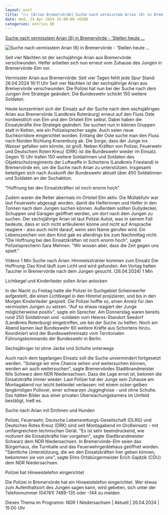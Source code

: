```yaml
---
layout: post
title: "🔥🔥 [Arian Bremervörde] Suche nach vermisstem Arian (6) in Bremervörde - 'Stellen heute ..."
date: Wed, 24 Apr 2024 15:00:00 +0200
categories: entries DE
---
```

[Suche nach vermisstem Arian (6) in Bremervörde - 'Stellen heute ...](https://www.ndr.de/nachrichten/niedersachsen/lueneburg_heide_unterelbe/Vermisster-Arian-aus-Bremervoerde-Stellen-heute-alles-auf-null,vermisster554.html)

![Suche nach vermisstem Arian (6) in Bremervörde - 'Stellen heute ...](https://www.ndr.de/nachrichten/niedersachsen/lueneburg_heide_unterelbe/vermisster642_v-contentxl.jpg)

Seit vier Nächten ist der sechsjährige Arian aus Bremervörde verschwunden. Helfer arbeiten sich nun erneut vom Zuhause des Jungen in Bremervörde-Elm vor.

Vermisster Arian aus Bremervörde: Seit vier Tagen fehlt jede Spur Stand: 26.04.2024 16:11 Uhr Seit vier Nächten ist der sechsjährige Arian aus Bremervörde verschwunden. Die Polizei hat nun bei der Suche nach dem Jungen ihre Strategie geändert. Die Bundeswehr schickt 150 weitere Soldaten.

Heute konzentriert sich der Einsatz auf der Suche nach dem sechsjährigen Arian aus Bremervörde (Landkreis Rotenburg) erneut auf den Fluss Oste nordwestlich von Elm und den Ortsteil Elm selbst. Dabei haben die Einsatzkräfte ihre Strategie geändert. Sie suchen nun in kleinen Gruppen statt in Ketten, wie ein Polizeisprecher sagte. Auch seien neue Suchkorridore eingerichtet worden. Entlang der Oste suche man den Fluss nach Norden Richtung Kranenburg ab. Die Sorge, dass der Junge ins Wasser gefallen sein könnte, ist groß. Neben Kräften von Polizei, Feuerwehr und Deutschem Roten Kreuz (DRK) ist die Bundeswehr wieder im Einsatz. Gegen 15 Uhr trafen 150 weitere Soldatinnen und Soldaten des Objektschutzregiments der Luftwaffe in Schortens (Landkreis Friesland) in Bremervörde ein, um die Suche nach Arian zu unterstützen. Insgesamt beteiligen sich nach Auskunft der Bundeswehr aktuell über 450 Soldatinnen und Soldaten an der Suchaktion.

"Hoffnung bei den Einsatzkräften ist noch enorm hoch"

Zudem waren die Retter abermals im Ortsteil Elm aktiv. Die Müllabfuhr war laut Feuerwehr abgesagt worden, damit die Helferinnen und Helfer in den Tonnen nach dem Jungen suchen können. Außerdem sollten Gullydeckel, Schuppen und Garagen geöffnet werden, um dort nach dem Jungen zu suchen. Der sechsjährige Arian ist laut Polizei Autist, was in seinem Fall bedeute, dass er sich nicht artikulieren könne und nicht auf Ansprache reagiere - also auch nicht darauf, wenn sein Name gerufen wird. Ein Lebenszeichen von dem Kind gab es allerdings bis zum Nachmittag nicht. "Die Hoffnung bei den Einsatzkräften ist noch enorm hoch", sagte Polizeisprecherin Sara Mehnen. "Wir wissen aber, dass die Zeit gegen uns spielt."

Videos 1 Min Suche nach Arian: Himmelsstrahler kommen zum Einsatz Die Hoffnung: Das Kind läuft zum Licht und wird gefunden. Am Vortag hatten Taucher in Bremervörde nach dem Jungen gesucht. (26.04.2024) 1 Min

Lichtkegel und Kinderlieder sollen Arian anlocken

In der Nacht zu Freitag hatte die Polizei im Suchgebiet Scheinwerfer aufgestellt, die einen Lichtkegel in den Himmel projizieren, und bis in den Morgen Kinderlieder gespielt. Die Polizei hoffte so, einen Anreiz für den vermissten Jungen zu setzen. "Auf so etwas reagiert der Junge möglicherweise positiv", sagte ein Sprecher. Am Donnerstag waren bereits rund 250 Soldatinnen und -soldaten vom Heeres-Standort Seedorf (Landkreis Rotenburg) eingetroffen, um bei der Suche zu helfen. Noch am Abend kamen laut Bundeswehr 60 weitere Kräfte aus Schortens hinzu. Koordiniert wird der Bundeswehreinsatz vom Territorialen Führungskommando der Bundeswehr in Berlin.

Sechsjähriger ist ohne Jacke und Schuhe unterwegs

Auch nach dem tagelangen Einsatz soll die Suche unvermindert fortgesetzt werden. "Solange wir eine Chance sehen und weitersuchen können, werden wir auch weitersuchen", sagte Bremervördes Stadtbrandmeister Nils Schwarz dem NDR Niedersachsen. Dass die Lage ernst ist, betonen die Einsatzkräfte immer wieder: Laut Polizei hat der Junge sein Zuhause am Montagabend nur leicht bekleidet verlassen: mit einem ocker-gelben langärmligen Pullover, einer schwarzen Jogginghose - und ohne Schuhe. Das hätten Bilder aus einer privaten Überwachungskamera im Umfeld bestätigt, hieß es.

Suche nach Arian mit Drohnen und Hunden

Polizei, Feuerwehr, Deutsche Lebensrettungs-Gesellschaft (DLRG) und Deutsches Rotes Kreuz (DRK) sind seit Montagabend im Großeinsatz - mit umfangreichem technischen Gerät. "Es ist sehr beeindruckend, wie motiviert die Einsatzkräfte hier vorgehen", sagte Stadtbrandmeister Schwarz dem NDR Niedersachsen. In Bremervörde-Elm seien das Bürgerhaus, die Turnhalle und das Feuerwehrgerätehaus geöffnet worden. "Sämtliche Unterstützung, die wir den Einsatzkräften hier geben können, bekommen sie von uns", sagte Elms Ortsbürgermeister Erich Gajdzik (CDU) dem NDR Niedersachsen.

Polizei hat Hinweistelefon eingerichtet

Die Polizei in Bremervörde hat ein Hinweistelefon eingerichtet. Wer etwas zum Aufenthaltsort des Jungen sagen kann, wird gebeten, sich unter der Telefonnummer (04761) 7489-135 oder -144 zu melden.

Dieses Thema im Programm: NDR 1 Niedersachsen | Aktuell | 26.04.2024 | 15:00 Uhr

